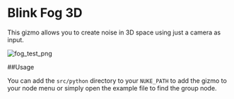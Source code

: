 # Blink Fog 3D

This gizmo allows you to create noise in 3D space using just a camera as input.

![fog_test_png](https://github.com/obulka/blink_fog/assets/21975584/5fb30c9e-762b-49fa-87e6-9c19da777e1a)

##Usage

You can add the `src/python` directory to your `NUKE_PATH` to add the gizmo to your node menu or simply open the example file to find the group node.
